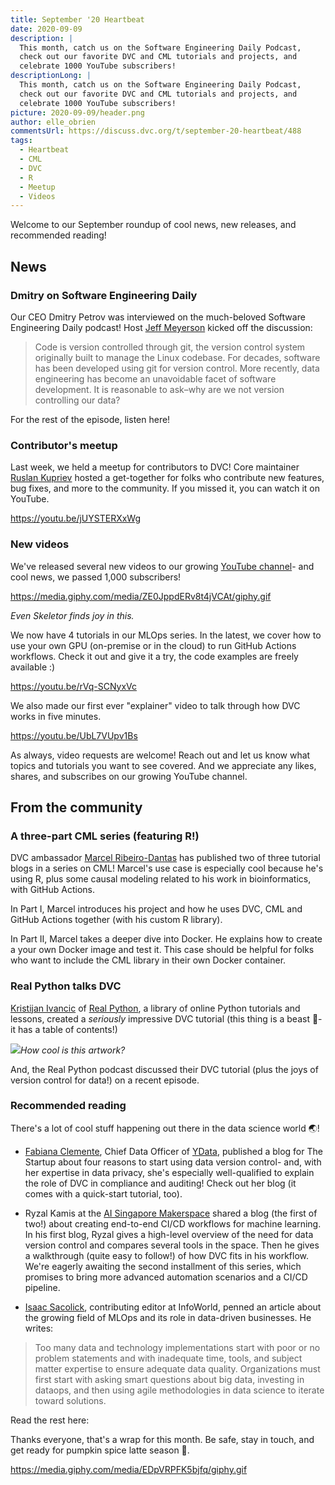 ```yaml
---
title: September '20 Heartbeat
date: 2020-09-09
description: |
  This month, catch us on the Software Engineering Daily Podcast, 
  check out our favorite DVC and CML tutorials and projects, and 
  celebrate 1000 YouTube subscribers!
descriptionLong: |
  This month, catch us on the Software Engineering Daily Podcast, 
  check out our favorite DVC and CML tutorials and projects, and 
  celebrate 1000 YouTube subscribers!
picture: 2020-09-09/header.png
author: elle_obrien
commentsUrl: https://discuss.dvc.org/t/september-20-heartbeat/488
tags:
  - Heartbeat
  - CML
  - DVC
  - R
  - Meetup
  - Videos
---
```


Welcome to our September roundup of cool news, new releases, and recommended
reading!

## News

### Dmitry on Software Engineering Daily

Our CEO Dmitry Petrov was interviewed on the much-beloved Software Engineering
Daily podcast! Host [Jeff Meyerson](https://twitter.com/the_prion) kicked off
the discussion:

> Code is version controlled through git, the version control system originally
> built to manage the Linux codebase. For decades, software has been developed
> using git for version control. More recently, data engineering has become an
> unavoidable facet of software development. It is reasonable to ask–why are we
> not version controlling our data?

For the rest of the episode, listen here!

<external-link
href="https://softwareengineeringdaily.com/2020/08/24/data-version-control-with-dmitry-petrov/"
title="Data Version Control with Dmitry Petrov"
description=""
link="softwareengineeringdaily.com"
image="/uploads/images/2020-09-09/sedaily.jpeg"/>

### Contributor's meetup

Last week, we held a meetup for contributors to DVC! Core maintainer
[Ruslan Kupriev](https://github.com/efiop) hosted a get-together for folks who
contribute new features, bug fixes, and more to the community. If you missed it,
you can watch it on YouTube.

https://youtu.be/jUYSTERXxWg

### New videos

We've released several new videos to our growing
[YouTube channel](https://www.youtube.com/channel/UC37rp97Go-xIX3aNFVHhXfQ)- and
cool news, we passed 1,000 subscribers!

https://media.giphy.com/media/ZE0JppdERv8t4jVCAt/giphy.gif

_Even Skeletor finds joy in this._

We now have 4 tutorials in our MLOps series. In the latest, we cover how to use
your own GPU (on-premise or in the cloud) to run GitHub Actions workflows. Check
it out and give it a try, the code examples are freely available :)

https://youtu.be/rVq-SCNyxVc

We also made our first ever "explainer" video to talk through how DVC works in
five minutes.

https://youtu.be/UbL7VUpv1Bs

As always, video requests are welcome! Reach out and let us know what topics and
tutorials you want to see covered. And we appreciate any likes, shares, and
subscribes on our growing YouTube channel.

## From the community

### A three-part CML series (featuring R!)

DVC ambassador [Marcel Ribeiro-Dantas](https://twitter.com/mribeirodantas) has
published two of three tutorial blogs in a series on CML! Marcel's use case is
especially cool because he's using R, plus some causal modeling related to his
work in bioinformatics, with GitHub Actions.

In Part I, Marcel introduces his project and how he uses DVC, CML and GitHub
Actions together (with his custom R library).

<external-link
href="https://mribeirodantas.xyz/blog/index.php/2020/08/10/continuous-machine-learning/"
title="Continuous Machine Learning - Part I"
description="by Marcel Ribeiro-Dantas"
link="mribeirodantas.xyz"
image="/uploads/images/2020-09-09/MLOPs.png"/>

In Part II, Marcel takes a deeper dive into Docker. He explains how to create a
your own Docker image and test it. This case should be helpful for folks who
want to include the CML library in their own Docker container.

<external-link
href="https://mribeirodantas.xyz/blog/index.php/2020/08/18/continuous-machine-learning-part-ii/"
title="Continuous Machine Learning - Part II"
description="by Marcel Ribeiro-Dantas"
link="mribeirodantas.xyz"
image="/uploads/images/2020-09-09/docker_logo.png"/>

### Real Python talks DVC

[Kristijan Ivancic](https://twitter.com/kristijan_ivanc) of
[Real Python](realpython.com), a library of online Python tutorials and lessons,
created a _seriously_ impressive DVC tutorial (this thing is a beast 🐺- it has
a table of contents!)

![](/uploads/images/2020-09-09/Real_Python.png)_How cool is this artwork?_

And, the Real Python podcast discussed their DVC tutorial (plus the joys of
version control for data!) on a recent episode.

<external-link
href="https://realpython.com/podcasts/rpp/25/"
title="Episode 25: Data Version Control in Python and Real Python Video Transcripts"
description="The Real Python Podcast"
link="realpython.com"
image="/uploads/images/2020-09-09/podcast_log.png"/>

### Recommended reading

There's a lot of cool stuff happening out there in the data science world 🌏!

- [Fabiana Clemente](https://twitter.com/fab_clemente), Chief Data Officer of
  [YData](https://ydata.ai/), published a blog for The Startup about four
  reasons to start using data version control- and, with her expertise in data
  privacy, she's especially well-qualified to explain the role of DVC in
  compliance and auditing! Check out her blog (it comes with a quick-start
  tutorial, too).

<external-link
href="https://medium.com/swlh/4-reasons-why-data-scientists-should-version-data-672aca5bbd0b"
title="4 reasons why data scientists should version data"
description="How to start data versioning using DVC"
link="medium.com"
image="/uploads/images/2020-09-09/fabiana.jpg"/>

- Ryzal Kamis at the [AI Singapore Makerspace](makerspace.aisingapore.org)
  shared a blog (the first of two!) about creating end-to-end CI/CD workflows
  for machine learning. In his first blog, Ryzal gives a high-level overview of
  the need for data version control and compares several tools in the space.
  Then he gives a walkthrough (quite easy to follow!) of how DVC fits in his
  workflow. We're eagerly awaiting the second installment of this series, which
  promises to bring more advanced automation scenarios and a CI/CD pipeline.

<external-link
href="https://makerspace.aisingapore.org/2020/08/data-versioning-for-cd4ml-part-1/"
title="Data Versioning for CD4ML"
description="Part 1"
link="makerspace.aisingapore.org"
image="/uploads/images/2020-09-09/singapore.jpg"/>

- [Isaac Sacolick](https://www.infoworld.com/author/Isaac-Sacolick/),
  contributing editor at InfoWorld, penned an article about the growing field of
  MLOps and its role in data-driven businesses. He writes:

> Too many data and technology implementations start with poor or no problem
> statements and with inadequate time, tools, and subject matter expertise to
> ensure adequate data quality. Organizations must first start with asking smart
> questions about big data, investing in dataops, and then using agile
> methodologies in data science to iterate toward solutions.

Read the rest here:

<external-link
href="https://www.infoworld.com/article/3570716/mlops-the-rise-of-machine-learning-operations.html"
title="MLops: The rise of machine learning operations"
description="Once machine learning models make it to production, they still need updates and monitoring for drift. A team to manage ML operations makes good business sense"
link="infoworld.com"
image="/uploads/images/2020-09-09/infoworld.png"/>

Thanks everyone, that's a wrap for this month. Be safe, stay in touch, and get
ready for pumpkin spice latte season 🎃.

https://media.giphy.com/media/EDpVRPFK5bjfq/giphy.gif
